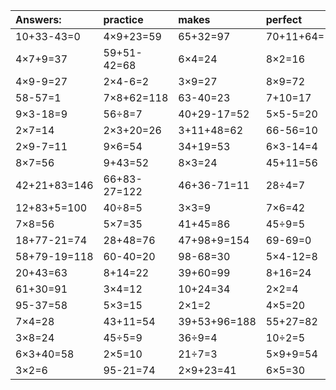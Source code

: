 | Answers: | practice | makes | perfect | ! |
| :--- | :--- | :--- | :--- | :--- |
| 10+33-43=0 | 4×9+23=59 | 65+32=97 | 70+11+64=145 | 14÷7=2 | 
| 4×7+9=37 | 59+51-42=68 | 6×4=24 | 8×2=16 | 37+31=68 | 
| 4×9-9=27 | 2×4-6=2 | 3×9=27 | 8×9=72 | 6×6=36 | 
| 58-57=1 | 7×8+62=118 | 63-40=23 | 7+10=17 | 7×7=49 | 
| 9×3-18=9 | 56÷8=7 | 40+29-17=52 | 5×5-5=20 | 8×6=48 | 
| 2×7=14 | 2×3+20=26 | 3+11+48=62 | 66-56=10 | 2×3=6 | 
| 2×9-7=11 | 9×6=54 | 34+19=53 | 6×3-14=4 | 5×9=45 | 
| 8×7=56 | 9+43=52 | 8×3=24 | 45+11=56 | 69+76-79=66 | 
| 42+21+83=146 | 66+83-27=122 | 46+36-71=11 | 28÷4=7 | 35+4=39 | 
| 12+83+5=100 | 40÷8=5 | 3×3=9 | 7×6=42 | 5×2=10 | 
| 7×8=56 | 5×7=35 | 41+45=86 | 45÷9=5 | 9×5=45 | 
| 18+77-21=74 | 28+48=76 | 47+98+9=154 | 69-69=0 | 2×9=18 | 
| 58+79-19=118 | 60-40=20 | 98-68=30 | 5×4-12=8 | 6÷3=2 | 
| 20+43=63 | 8+14=22 | 39+60=99 | 8+16=24 | 8×8=64 | 
| 61+30=91 | 3×4=12 | 10+24=34 | 2×2=4 | 9×3=27 | 
| 95-37=58 | 5×3=15 | 2×1=2 | 4×5=20 | 9×2=18 | 
| 7×4=28 | 43+11=54 | 39+53+96=188 | 55+27=82 | 40÷5=8 | 
| 3×8=24 | 45÷5=9 | 36÷9=4 | 10÷2=5 | 18+4-2=20 | 
| 6×3+40=58 | 2×5=10 | 21÷7=3 | 5×9+9=54 | 23+22+53=98 | 
| 3×2=6 | 95-21=74 | 2×9+23=41 | 6×5=30 | 18+2=20 | 
